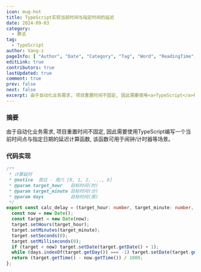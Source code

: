 ```yaml
---
icon: mug-hot
title: TypeScript实现当前时间与指定时间的延迟
date: 2024-09-03
category:
  - 算法
tag:
  - TypeScript
author: Vang-z
pageInfo: [ "Author", "Date", "Category", "Tag", "Word", "ReadingTime", "PageView" ]
editLink: true
contributors: true
lastUpdated: true
comment: true
prev: false
next: false
excerpt: 由于自动化业务需求, 项目重置时间不固定, 因此需要使用<a>TypeScript</a>编写一个当前时间点与指定日期的延迟计算函数, 该函数可用于闹钟/计时器等场景。
---
```


### 摘要

由于自动化业务需求, 项目重置时间不固定, 因此需要使用<a>TypeScript</a>编写一个当前时间点与指定日期的延迟计算函数, 该函数可用于闹钟/计时器等场景。


### 代码实现

```typescript
/**
 * 计算延时
 * @notice  周日 - 周六 [0, 1, 2, ..., 6]
 * @param target_hour   目标时间(时)
 * @param target_minute 目标时间(分)
 * @param days          目标时间(周)
 */
export const calc_delay = (target_hour: number, target_minute: number, days: number[]): number => {
  const now = new Date();
  const target = new Date(now);
  target.setHours(target_hour);
  target.setMinutes(target_minute);
  target.setSeconds(0);
  target.setMilliseconds(0);
  if (target < now) target.setDate(target.getDate() + 1);
  while (days.indexOf(target.getDay()) === -1) target.setDate(target.getDate() + 1);
  return (target.getTime() - now.getTime()) / 1000;
};

```

<Sponsor />
